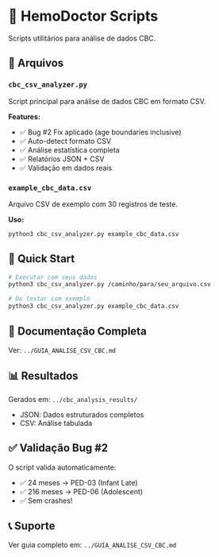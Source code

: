 # 🏥 HemoDoctor Scripts

Scripts utilitários para análise de dados CBC.

## 📁 Arquivos

### `cbc_csv_analyzer.py`
Script principal para análise de dados CBC em formato CSV.

**Features:**
- ✅ Bug #2 Fix aplicado (age boundaries inclusive)
- ✅ Auto-detect formato CSV
- ✅ Análise estatística completa
- ✅ Relatórios JSON + CSV
- ✅ Validação em dados reais

### `example_cbc_data.csv`
Arquivo CSV de exemplo com 30 registros de teste.

**Uso:**
```bash
python3 cbc_csv_analyzer.py example_cbc_data.csv
```

## 🚀 Quick Start

```bash
# Executar com seus dados
python3 cbc_csv_analyzer.py /caminho/para/seu_arquivo.csv

# Ou testar com exemplo
python3 cbc_csv_analyzer.py example_cbc_data.csv
```

## 📖 Documentação Completa

Ver: `../GUIA_ANALISE_CSV_CBC.md`

## 📊 Resultados

Gerados em: `../cbc_analysis_results/`
- JSON: Dados estruturados completos
- CSV: Análise tabulada

## ✅ Validação Bug #2

O script valida automaticamente:
- ✅ 24 meses → PED-03 (Infant Late)
- ✅ 216 meses → PED-06 (Adolescent)
- ✅ Sem crashes!

## 📞 Suporte

Ver guia completo em: `../GUIA_ANALISE_CSV_CBC.md`
